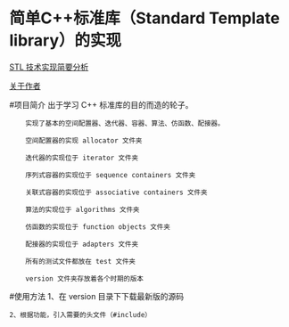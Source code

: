 简单C++标准库（Standard Template library）的实现
==========================
[STL 技术实现简要分析](http://blog.csdn.net/chengonghao/article/category/6216131 "CSDN")

[关于作者](profile.md)

#项目简介
        出于学习 C++ 标准库的目的而造的轮子。
        
        实现了基本的空间配置器、迭代器、容器、算法、仿函数、配接器。
        
        空间配置器的实现 allocator 文件夹
        
        迭代器的实现位于 iterator 文件夹
        
        序列式容器的实现位于 sequence containers 文件夹
        
        关联式容器的实现位于 associative containers 文件夹
        
        算法的实现位于 algorithms 文件夹
        
        仿函数的实现位于 function objects 文件夹
        
        配接器的实现位于 adapters 文件夹
        
        所有的测试文件都放在 test 文件夹
        
        version 文件夹存放着各个时期的版本


#使用方法
    1、在 version 目录下下载最新版的源码
    
    2、根据功能，引入需要的头文件（#include）


